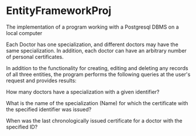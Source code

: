 # EntityFrameworkProj
The implementation of a program working with a Postgresql DBMS on a local computer

Each Doctor has one specialization, and different doctors may have the same specialization. In addition, each doctor can have an arbitrary number of personal certificates.

In addition to the functionality for creating, editing and deleting any records of all three entities, the program performs the following queries at the user's request and provides results:

How many doctors have a specialization with a given identifier?

What is the name of the specialization (Name) for which the certificate with the specified identifier was issued?

When was the last chronologically issued certificate for a doctor with the specified ID?


